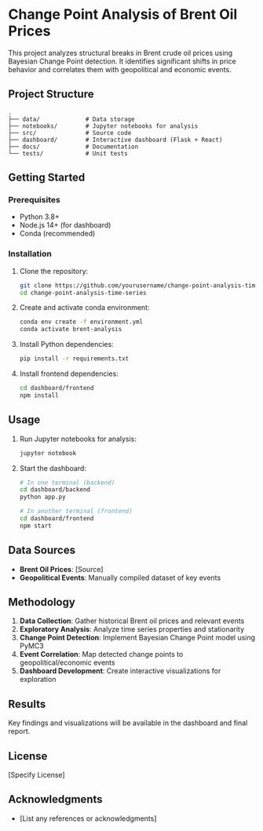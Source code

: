 # Change Point Analysis of Brent Oil Prices

This project analyzes structural breaks in Brent crude oil prices using Bayesian Change Point detection. It identifies significant shifts in price behavior and correlates them with geopolitical and economic events.

## Project Structure

```
.
├── data/             # Data storage
├── notebooks/        # Jupyter notebooks for analysis
├── src/              # Source code
├── dashboard/        # Interactive dashboard (Flask + React)
├── docs/             # Documentation
└── tests/            # Unit tests
```

## Getting Started

### Prerequisites
- Python 3.8+
- Node.js 14+ (for dashboard)
- Conda (recommended)

### Installation

1. Clone the repository:
   ```bash
   git clone https://github.com/yourusername/change-point-analysis-time-series.git
   cd change-point-analysis-time-series
   ```

2. Create and activate conda environment:
   ```bash
   conda env create -f environment.yml
   conda activate brent-analysis
   ```

3. Install Python dependencies:
   ```bash
   pip install -r requirements.txt
   ```

4. Install frontend dependencies:
   ```bash
   cd dashboard/frontend
   npm install
   ```

## Usage

1. Run Jupyter notebooks for analysis:
   ```bash
   jupyter notebook
   ```

2. Start the dashboard:
   ```bash
   # In one terminal (backend)
   cd dashboard/backend
   python app.py
   
   # In another terminal (frontend)
   cd dashboard/frontend
   npm start
   ```

## Data Sources

- **Brent Oil Prices**: [Source]
- **Geopolitical Events**: Manually compiled dataset of key events

## Methodology

1. **Data Collection**: Gather historical Brent oil prices and relevant events
2. **Exploratory Analysis**: Analyze time series properties and stationarity
3. **Change Point Detection**: Implement Bayesian Change Point model using PyMC3
4. **Event Correlation**: Map detected change points to geopolitical/economic events
5. **Dashboard Development**: Create interactive visualizations for exploration

## Results

Key findings and visualizations will be available in the dashboard and final report.

## License

[Specify License]

## Acknowledgments

- [List any references or acknowledgments]